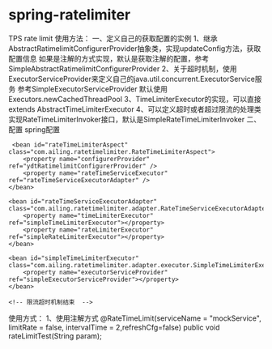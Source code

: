 # spring-ratelimiter
TPS rate limit
使用方法：
一、定义自己的获取配置的实例
1、继承AbstractRatimelimitConfigurerProvider抽象类，实现updateConfig方法，获取配置信息
如果是注解的方式实现，默认是获取注解的配置，参考SimpleAbstractRatimelimitConfigurerProvider
2、关于超时机制，使用ExecutorServiceProvider来定义自己的java.util.concurrent.ExecutorService服务
参考SimpleExecutorServiceProvider 默认使用Executors.newCachedThreadPool
3、TimeLimiterExecutor的实现，可以直接extends AbstractTimeLimiterExecutor
4、可以定义超时或者超过限流的处理类  实现RateTimeLimiterInvoker接口，默认是SimpleRateTimeLimiterInvoker
二、配置 spring配置
<!-- 配置注解类  -->
<!-- 限流超时机制开始  -->
	 <bean id="rateTimeLimiterAspect" class="com.ailing.ratetimelimiter.RateTimeLimiterAspect">
		<property name="configurerProvider" ref="ydtRatimelimitConfigurerProvider" />
		<property name="rateTimeServiceExecutor" ref="rateTimeServiceExecutorAdapter" />
	</bean>
	
	<bean id="rateTimeServiceExecutorAdapter" class="com.ailing.ratetimelimiter.adapter.RateTimeServiceExecutorAdapter">
		<property name="timeLimiterExecutor" ref="simpleTimeLimiterExecutor"></property>
		<property name="rateLimiterExecutor" ref="simpleRateLimiterExecutor"></property>
	</bean>
	
	<bean id="simpleTimeLimiterExecutor" class="com.ailing.ratetimelimiter.adapter.executor.SimpleTimeLimiterExecutor">
		<property name="executorServiceProvider" ref="simpleExecutorServiceProvider"></property>
	</bean> 
	
	<!-- 限流超时机制结束  -->
使用方式：
1、使用注解方式
@RateTimeLimit(serviceName = "mockService", limitRate = false, intervalTime = 2,refreshCfg=false)
public void rateLimitTest(String param);
